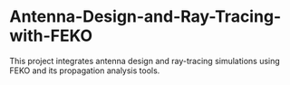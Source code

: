 # Antenna-Design-and-Ray-Tracing-with-FEKO
This project integrates antenna design and ray-tracing simulations using FEKO and its propagation analysis tools.
